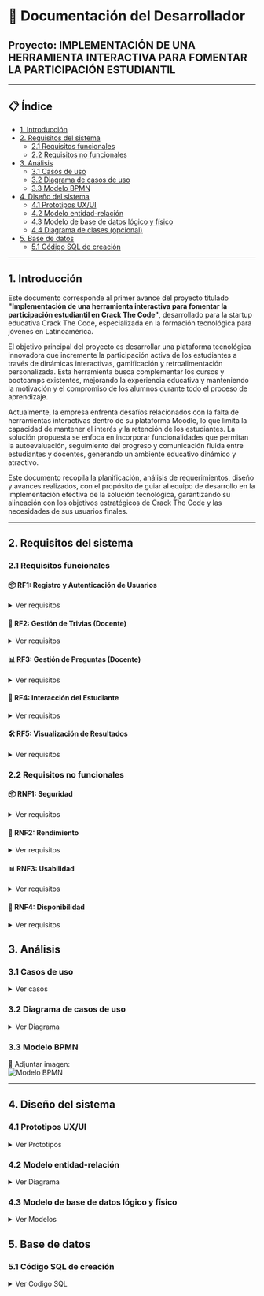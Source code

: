 # 📘 Documentación del Desarrollador  
## Proyecto: IMPLEMENTACIÓN DE UNA HERRAMIENTA INTERACTIVA PARA FOMENTAR LA PARTICIPACIÓN ESTUDIANTIL

---

## 📋 Índice

- [1. Introducción](#1-introducción)
- [2. Requisitos del sistema](#2-requisitos-del-sistema)
  - [2.1 Requisitos funcionales](#21-requisitos-funcionales)
  - [2.2 Requisitos no funcionales](#22-requisitos-no-funcionales)
- [3. Análisis](#3-análisis)
  - [3.1 Casos de uso](#31-casos-de-uso)
  - [3.2 Diagrama de casos de uso](#32-diagrama-de-casos-de-uso)
  - [3.3 Modelo BPMN](#33-modelo-bpmn)
- [4. Diseño del sistema](#4-diseño-del-sistema)
  - [4.1 Prototipos UX/UI](#41-prototipos-uxui)
  - [4.2 Modelo entidad-relación](#42-modelo-entidad-relación)
  - [4.3 Modelo de base de datos lógico y físico](#43-modelo-de-base-de-datos-lógico-y-físico)
  - [4.4 Diagrama de clases (opcional)](#44-diagrama-de-clases-opcional)
- [5. Base de datos](#5-base-de-datos)
  - [5.1 Código SQL de creación](#51-código-sql-de-creación)
 

---

## 1. Introducción

Este documento corresponde al primer avance del proyecto titulado **"Implementación de una herramienta interactiva para fomentar la participación estudiantil en Crack The Code"**, desarrollado para la startup educativa Crack The Code, especializada en la formación tecnológica para jóvenes en Latinoamérica.

El objetivo principal del proyecto es desarrollar una plataforma tecnológica innovadora que incremente la participación activa de los estudiantes a través de dinámicas interactivas, gamificación y retroalimentación personalizada. Esta herramienta busca complementar los cursos y bootcamps existentes, mejorando la experiencia educativa y manteniendo la motivación y el compromiso de los alumnos durante todo el proceso de aprendizaje.

Actualmente, la empresa enfrenta desafíos relacionados con la falta de herramientas interactivas dentro de su plataforma Moodle, lo que limita la capacidad de mantener el interés y la retención de los estudiantes. La solución propuesta se enfoca en incorporar funcionalidades que permitan la autoevaluación, seguimiento del progreso y comunicación fluida entre estudiantes y docentes, generando un ambiente educativo dinámico y atractivo.

Este documento recopila la planificación, análisis de requerimientos, diseño y avances realizados, con el propósito de guiar al equipo de desarrollo en la implementación efectiva de la solución tecnológica, garantizando su alineación con los objetivos estratégicos de Crack The Code y las necesidades de sus usuarios finales.


---

## 2. Requisitos del sistema

### 2.1 Requisitos funcionales
#### 📦 RF1: Registro y Autenticación de Usuarios
<details>
  <summary>Ver requisitos</summary>

- RF1.1: El sistema debe permitir el registro de usuarios (docentes y estudiantes) con una dirección de email válida y una contraseña de mínimo 8 caracteres.
- RF1.2: El sistema debe permitir a los usuarios iniciar sesión con email y contraseña registrados.
- RF1.3: El sistema debe permitir la recuperación de contraseña mediante envío de enlace de restablecimiento al correo electrónico del usuario.

</details>

#### 🎯 RF2: Gestión de Trivias (Docente)
<details>
  <summary>Ver requisitos</summary>

- RF2.1: El sistema debe permitir al docente crear una trivia ingresando un título (mínimo 5 caracteres) y una descripción (opcional).
- RF2.2: El sistema debe permitir listar todas las trivias creadas por el docente actual, mostrando al menos título, número de preguntas y fecha de creación.
- RF2.3: El sistema debe permitir editar el título y descripción de una trivia existente.
- RF2.4: El sistema debe permitir eliminar trivias creadas por el docente actual.

</details>

#### 📊 RF3: Gestión de Preguntas (Docente)
<details>
  <summary>Ver requisitos</summary>

- RF3.1: El sistema debe permitir al docente agregar preguntas de opción múltiple a una trivia, especificando el enunciado, al menos 2 opciones, y una opción correcta.
- RF3.2: El sistema debe permitir al docente agregar preguntas de tipo verdadero/falso.
- RF3.3: El sistema debe permitir al docente editar el enunciado, las opciones y la respuesta correcta de una pregunta existente.
- RF3.4: El sistema debe permitir eliminar preguntas de una trivia.

</details>

#### 🧮 RF4: Interacción del Estudiante
<details>
  <summary>Ver requisitos</summary>

- RF4.1: El sistema debe permitir a un estudiante registrado ver la lista de trivias disponibles para su cuenta, incluyendo título y estado (completada/no completada).
- RF4.2: El sistema debe permitir que un estudiante seleccione una trivia y responda todas las preguntas en una sola sesión.
- RF4.3: El sistema debe almacenar el intento del estudiante, incluyendo sus respuestas, la trivia respondida y la fecha del intento.

</details>

#### 🛠️ RF5: Visualización de Resultados
<details>
  <summary>Ver requisitos</summary>

- RF5.1: Al finalizar una trivia, el sistema debe mostrar al estudiante un resumen con su puntaje total (porcentaje de aciertos), número de respuestas correctas/incorrectas y las respuestas correctas de cada pregunta.
- RF5.2: El sistema debe permitir al docente consultar un historial de intentos de cada trivia, filtrando por estudiante y fecha, mostrando para cada intento: nombre del estudiante, fecha del intento y puntaje obtenido.

</details>

### 2.2 Requisitos no funcionales
#### 📦 RNF1: Seguridad
<details>
  <summary>Ver requisitos</summary>

- RNF1.1: Las contraseñas de todos los usuarios deben almacenarse cifradas con el algoritmo BCrypt.
- RNF1.2: El sistema debe implementar protección contra ataques comunes: CSRF, XSS y SQL Injection (verificable mediante pruebas de penetración).
- RNF1.3: Solo los usuarios autenticados pueden acceder a funcionalidades privadas del sistema (verificable mediante pruebas de roles).

</details>

#### 🎯 RNF2: Rendimiento
<details>
  <summary>Ver requisitos</summary>

- RNF2.1: El sistema debe ser capaz de manejar al menos 100 usuarios activos simultáneamente sin pérdida de funcionalidad.
- RNF2.2: El tiempo de carga de una trivia (preguntas + opciones) no debe superar los 2 segundos bajo carga normal (medido con herramientas de pruebas de rendimiento como JMeter o Apache Benchmark).

</details>

#### 📊 RNF3: Usabilidad
<details>
  <summary>Ver requisitos</summary>

- RNF3.1: La interfaz del sistema debe permitir a un usuario nuevo completar el registro y responder una trivia en menos de 5 minutos sin ayuda externa (verificable mediante pruebas de usabilidad).
- RNF3.2: El sistema debe ser accesible desde dispositivos móviles y de escritorio, utilizando diseño responsive (verificable con herramientas como Chrome DevTools)

</details>

#### 🧮 RNF4: Disponibilidad
<details>
  <summary>Ver requisitos</summary>

- RNF4.1: El sistema debe estar disponible al menos el 99% del tiempo mensual (medido por el proveedor de hosting, como Render).
- RNF4.2: El sistema debe mostrar un mensaje de error amigable en caso de fallas de conexión o errores del servidor.

</details>



## 3. Análisis

### 3.1 Casos de uso
<details>
  <summary>Ver casos</summary>

#### Módulo 1 : Autenticación Y Gestión De Usuarios  
**Objetivo:** Permitir el acceso seguro al sistema y la gestión básica de cuentas.

- **CU01 – Registrarse**  
  - **Actor Principal:** Docente / Estudiante / Administrador  
  - **Precondiciones:** El usuario no debe estar registrado.  
  - **Flujo Principal:**  
    1. Accede al formulario de registro.  
    2. Ingresa nombre, correo, contraseña y rol.  
    3. El sistema valida que el correo no esté registrado.  
    4. El sistema cifra la contraseña (BCrypt) y registra al usuario.  
    5. Se redirige al login.  
  - **Flujos Alternativos:**  
    3a. Si el correo ya existe, se muestra un mensaje de error.  
  - **Postcondiciones:** La cuenta se crea y el usuario puede iniciar sesión.

- **CU02 – Iniciar sesión**  
  - **Actor Principal:** Todos los usuarios  
  - **Precondiciones:** El usuario debe estar registrado.  
  - **Flujo Principal:**  
    1. Accede al login.  
    2. Ingresa correo y contraseña.  
    3. El sistema valida credenciales y redirige según el rol.  
  - **Flujos Alternativos:**  
    3a. Si las credenciales no coinciden, muestra error.  
  - **Postcondiciones:** Acceso concedido al sistema.

- **CU03 – Cerrar sesión**  
  - **Actor Principal:** Todos los usuarios  
  - **Precondiciones:** Usuario autenticado.  
  - **Flujo Principal:**  
    1. Clic en “Cerrar sesión”.  
    2. El sistema invalida la sesión.  
    3. Redirige al login.  
  - **Postcondiciones:** Sesión cerrada correctamente.

- **CU04 – Recuperar contraseña**  
  - **Actor Principal:** Todos los usuarios  
  - **Precondiciones:** Correo registrado.  
  - **Flujo Principal:**  
    1. Accede a "¿Olvidaste tu contraseña?".  
    2. Ingresa su correo.  
    3. El sistema envía enlace de recuperación.  
    4. Define una nueva contraseña.  
  - **Flujos Alternativos:**  
    2a. Si el correo no está registrado, se muestra error.  
  - **Postcondiciones:** Contraseña actualizada.

---

#### Módulo 2 : Gestión de Trivias (Docente)  
**Objetivo:** Permitir al docente crear, administrar y editar trivias educativas.

- **CU05 – Ver Dashboard de trivias propias**  
  - **Actor Principal:** Docente  
  - **Precondiciones:** Autenticado como docente.  
  - **Flujo Principal:**  
    1. Accede al panel de trivias.  
    2. El sistema muestra sus trivias activas.  
  - **Flujos Alternativos:**  
    Si no hay trivias, se muestra un mensaje vacío.  
  - **Postcondiciones:** Trivias listadas en el panel.

- **CU06 – Crear nueva trivia**  
  - **Actor Principal:** Docente  
  - **Precondiciones:** Sesión activa.  
  - **Flujo Principal:**  
    1. Accede a “Crear trivia”.  
    2. Llena título, descripción y tiempo.  
    3. El sistema guarda la trivia.  
  - **Flujos Alternativos:**  
    Si falta un campo obligatorio, muestra error.  
  - **Postcondiciones:** Trivia registrada.

- **CU07 – Ver listado de preguntas de una trivia**  
  - **Actor Principal:** Docente  
  - **Precondiciones:** Trivia existente.  
  - **Flujo Principal:**  
    1. Entra al detalle de la trivia.  
    2. Se listan las preguntas asociadas.  
  - **Postcondiciones:** Visualiza las preguntas de esa trivia.

- **CU08 – Agregar pregunta a trivia**  
  - **Actor Principal:** Docente  
  - **Precondiciones:** Trivia existente.  
  - **Flujo Principal:**  
    1. Clic en “Agregar pregunta”.  
    2. Define tipo, enunciado, opciones, respuesta correcta.  
    3. El sistema guarda la pregunta.  
  - **Flujos Alternativos:**  
    Si no hay respuesta marcada, muestra advertencia.  
  - **Postcondiciones:** Pregunta añadida.

- **CU09 – Editar trivia existente**  
  - **Actor Principal:** Docente  
  - **Precondiciones:** Trivia creada por el docente.  
  - **Flujo Principal:**  
    1. Accede a trivia.  
    2. Modifica campos.  
    3. Guarda cambios.  
  - **Postcondiciones:** Trivia actualizada.

- **CU10 – Eliminar trivia**  
  - **Actor Principal:** Docente  
  - **Precondiciones:** Ser propietario de la trivia.  
  - **Flujo Principal:**  
    1. Clic en “Eliminar trivia”.  
    2. Confirma la acción.  
    3. El sistema borra la trivia y preguntas asociadas.  
  - **Postcondiciones:** Trivia eliminada.

- **CU11 – Editar pregunta existente**  
  - **Actor Principal:** Docente  
  - **Precondiciones:** Pregunta ya registrada.  
  - **Flujo Principal:**  
    1. Accede a la pregunta.  
    2. Edita el enunciado, tipo u opciones.  
    3. Guarda cambios.  
  - **Postcondiciones:** Pregunta modificada.

- **CU12 – Eliminar pregunta**  
  - **Actor Principal:** Docente  
  - **Precondiciones:** Pregunta existente.  
  - **Flujo Principal:**  
    1. Elige la pregunta.  
    2. Confirma eliminación.  
    3. El sistema la elimina.  
  - **Postcondiciones:** Pregunta removida.

---

#### Módulo 3 : Evaluación y Resultados (Docente)  
**Objetivo:** Brindar herramientas al docente para el seguimiento del desempeño estudiantil.

- **CU13 – Ver resultados de los estudiantes**  
  - **Actor Principal:** Docente  
  - **Precondiciones:** Estudiantes han respondido a la trivia.  
  - **Flujo Principal:**  
    1. Accede a “Ver resultados”.  
    2. El sistema muestra lista con nombres, puntajes, fechas.  
  - **Postcondiciones:** Resultados visibles.

- **CU14 – Ver detalle de respuestas por estudiante**  
  - **Actor Principal:** Docente  
  - **Precondiciones:** Al menos un intento registrado.  
  - **Flujo Principal:**  
    1. Selecciona a un estudiante.  
    2. Se muestran sus respuestas por pregunta.  
  - **Postcondiciones:** Docente accede a análisis individual.

---

#### Módulo 4 : Participación Estudiantil  
**Objetivo:** Facilitar a los estudiantes el acceso y resolución de trivias asignadas.

- **CU15 – Ver lista de trivias disponibles**  
  - **Actor Principal:** Estudiante  
  - **Precondiciones:** Sesión activa.  
  - **Flujo Principal:**  
    1. Accede a la sección “Mis trivias”.  
    2. Se muestran trivias habilitadas.  
  - **Postcondiciones:** Estudiante conoce sus trivias pendientes.

- **CU16 – Iniciar trivia asignada**  
  - **Actor Principal:** Estudiante  
  - **Precondiciones:** Trivia disponible y no respondida.  
  - **Flujo Principal:**  
    1. Selecciona trivia.  
    2. Se muestra introducción o instrucciones.  
    3. Inicia la trivia.  
  - **Postcondiciones:** Sesión de trivia en progreso.

- **CU17 – Responder preguntas de trivia**  
  - **Actor Principal:** Estudiante  
  - **Precondiciones:** Trivia iniciada.  
  - **Flujo Principal:**  
    1. Lee pregunta.  
    2. Selecciona respuesta.  
    3. Clic en siguiente.  
  - **Flujos Alternativos:**  
    Si no responde, sistema no deja avanzar.  
  - **Postcondiciones:** Respuestas guardadas temporalmente.

- **CU18 – Finalizar trivia y enviar respuestas**  
  - **Actor Principal:** Estudiante  
  - **Precondiciones:** Trivia en progreso.  
  - **Flujo Principal:**  
    1. Clic en “Finalizar trivia”.  
    2. El sistema registra intento, puntaje y tiempo.  
  - **Postcondiciones:** Trivia finalizada.

- **CU19 – Ver resultados (puntaje y feedback)**  
  - **Actor Principal:** Estudiante  
  - **Precondiciones:** Trivia finalizada.  
  - **Flujo Principal:**  
    1. El sistema muestra resultados automáticamente.  
    2. Se ve puntaje, preguntas correctas e incorrectas.  
  - **Postcondiciones:** Feedback completo al estudiante.

---

#### Módulo 5 : Administración y Monitoreo del Sistema  
**Objetivo:** Supervisar la actividad del sistema, usuarios y métricas clave.

- **CU20 – Ver listado general de usuarios**  
  - **Actor Principal:** Administrador  
  - **Precondiciones:** Acceso administrativo.  
  - **Flujo Principal:**  
    1. Accede al módulo de usuarios.  
    2. Se muestra lista completa con datos y rol.  
  - **Postcondiciones:** Lista visible para gestión.

- **CU21 – Deshabilitar cuenta de usuario**  
  - **Actor Principal:** Administrador  
  - **Precondiciones:** Usuario seleccionado.  
  - **Flujo Principal:**  
    1. Clic en deshabilitar.  
    2. Confirma la acción.  
    3. El sistema cambia el estado a “inactivo”.  
  - **Postcondiciones:** Usuario bloqueado.

- **CU22 – Gestionar reportes y sesiones**  
  - **Actor Principal:** Administrador  
  - **Precondiciones:** Acceso al panel de reportes.  
  - **Flujo Principal:**  
    1. Accede a “Reportes”.  
    2. Filtra por fechas, rol u otra variable.  
    3. Visualiza gráficos y estadísticas.  
    4. Exporta si lo desea.  
  - **Postcondiciones:** Informes generados para análisis.

</details>


### 3.2 Diagrama de casos de uso  

<details>
  <summary>Ver Diagrama</summary>
 
![Diagrama de casos de uso](./imagenes/Diagrama_de_Casos_de_uso.png)

 </details>

### 3.3 Modelo BPMN  
📎 Adjuntar imagen:  
![Modelo BPMN](./imagenes/modelo_bpmn.png)

---

## 4. Diseño del sistema

### 4.1 Prototipos UX/UI  

 <details>
  <summary>Ver Prototipos</summary>

#### Pantalla 1: Pantalla Principal del Usuario: Acceso a Foros, Sesiones, Tareas y Progreso
- ![Prototipo 1](./imagenes/pantallaPrincipal.png)
#### Pantalla 2: Pantalla de Foros: Interacción Asincrónica con Docentes y Pares
- ![Prototipo 2](./imagenes/interaccionAsincrona.png)
#### Pantalla 3: Pantalla de Mentoría Virtual: Sesiones Uno a Uno con Mentores
- ![Prototipo 3](./imagenes/pantallaMentoria.png)
#### Pantalla 4: Pantalla de Progreso Personalizado del Estudiante
- ![Prototipo 4](./imagenes/pantallaProgreso.png)
#### Pantalla 5: Pantalla de Entrega de Tareas y Feedback Escrito
- ![Prototipo 5](./imagenes/pantallaEntrega.png)

  </details>

### 4.2 Modelo entidad-relación  

<details>
  <summary>Ver Diagrama</summary>

![Modelo ER](./imagenes/modeloER.png)

 </details>

### 4.3 Modelo de base de datos lógico y físico  

<details>
  <summary>Ver Modelos</summary>

- [📄 Modelo lógico](./imagenes/modeloLogico.png)  
- [📄 Modelo físico](./imagenes/modeloFisico.png)

</details>


## 5. Base de datos

### 5.1 Código SQL de creación  

<details>
  <summary>Ver Codigo SQL</summary>

```sql
-- Tabla general usuarios
CREATE TABLE usuarios (
    id BIGINT AUTO_INCREMENT PRIMARY KEY,
    nombre VARCHAR(45) NOT NULL,
    email VARCHAR(45) NOT NULL UNIQUE,
    contraseña VARCHAR(255) NOT NULL, -- almacenar hash seguro
    rol ENUM('estudiante', 'docente', 'administrador') NOT NULL,
    estado ENUM('activo', 'inactivo') NOT NULL DEFAULT 'activo',
    fecha_creacion TIMESTAMP DEFAULT CURRENT_TIMESTAMP
);

-- Tabla estudiantes (subtipo de usuarios)
CREATE TABLE estudiantes (
    id BIGINT PRIMARY KEY,
    matricula VARCHAR(20) UNIQUE,
    programa_estudio VARCHAR(100),
    semestre INT,
    FOREIGN KEY (id) REFERENCES usuarios(id) ON DELETE CASCADE
);

-- Tabla docentes (subtipo de usuarios)
CREATE TABLE docentes (
    id BIGINT PRIMARY KEY,
    codigo_docente VARCHAR(20) UNIQUE,
    departamento VARCHAR(100),
    titulo_academico VARCHAR(100),
    FOREIGN KEY (id) REFERENCES usuarios(id) ON DELETE CASCADE
);

-- Tabla administradores (subtipo de usuarios)
CREATE TABLE administradores (
    id BIGINT PRIMARY KEY,
    nivel_acceso VARCHAR(50),
    descripcion TEXT,
    FOREIGN KEY (id) REFERENCES usuarios(id) ON DELETE CASCADE
);

-- Tabla trivias
CREATE TABLE trivias (
    id BIGINT AUTO_INCREMENT PRIMARY KEY,
    titulo VARCHAR(45) NOT NULL,
    descripcion TEXT,
    fecha_creacion DATE NOT NULL,
    tiempo_limite INT NOT NULL,
    docente_id BIGINT NOT NULL,
    FOREIGN KEY (docente_id) REFERENCES docentes(id) ON DELETE CASCADE
);

-- Tabla preguntas
CREATE TABLE preguntas (
    id BIGINT AUTO_INCREMENT PRIMARY KEY,
    enunciado TEXT NOT NULL,
    tipo ENUM('opcion_multiple', 'verdadero_falso', 'respuesta_corta') NOT NULL,
    opciones JSON,
    respuesta_correcta TEXT NOT NULL,
    trivia_id BIGINT NOT NULL,
    FOREIGN KEY (trivia_id) REFERENCES trivias(id) ON DELETE CASCADE
);

-- Tabla intentos
CREATE TABLE intentos (
    id BIGINT AUTO_INCREMENT PRIMARY KEY,
    fecha DATETIME NOT NULL DEFAULT CURRENT_TIMESTAMP,
    puntaje DECIMAL(5,2),
    estudiante_id BIGINT NOT NULL,
    trivia_id BIGINT NOT NULL,
    FOREIGN KEY (estudiante_id) REFERENCES estudiantes(id) ON DELETE CASCADE,
    FOREIGN KEY (trivia_id) REFERENCES trivias(id) ON DELETE CASCADE
);

-- Tabla respuestas_estudiantes
CREATE TABLE respuestas_estudiantes (
    id BIGINT AUTO_INCREMENT PRIMARY KEY,
    respuesta TEXT NOT NULL,
    es_correcta BOOLEAN NOT NULL,
    intento_id BIGINT NOT NULL,
    pregunta_id BIGINT NOT NULL,
    FOREIGN KEY (intento_id) REFERENCES intentos(id) ON DELETE CASCADE,
    FOREIGN KEY (pregunta_id) REFERENCES preguntas(id) ON DELETE CASCADE
);

</details>
